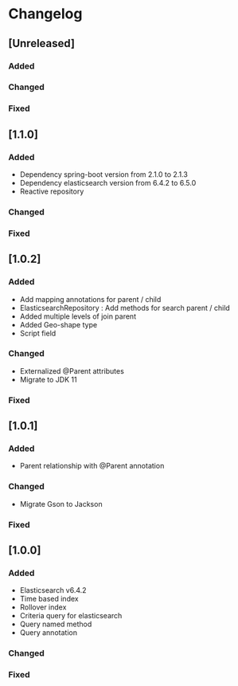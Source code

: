 # Changelog

## [Unreleased]
### Added

### Changed

### Fixed


## [1.1.0]
### Added
- Dependency spring-boot version from 2.1.0 to 2.1.3
- Dependency elasticsearch version from 6.4.2 to 6.5.0
- Reactive repository

### Changed

### Fixed

## [1.0.2]
### Added
- Add mapping annotations for parent / child
- ElasticsearchRepository : Add methods for search parent / child  
- Added multiple levels of join parent  
- Added Geo-shape type
- Script field

### Changed
- Externalized @Parent attributes
- Migrate to JDK 11

### Fixed

## [1.0.1]
### Added
- Parent relationship with @Parent annotation

### Changed
- Migrate Gson to Jackson

### Fixed

## [1.0.0]
### Added
- Elasticsearch v6.4.2
- Time based index
- Rollover index
- Criteria query for elasticsearch
- Query named method
- Query annotation

### Changed

### Fixed
